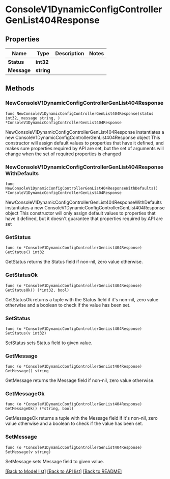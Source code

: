 # ConsoleV1DynamicConfigControllerGenList404Response

## Properties

Name | Type | Description | Notes
------------ | ------------- | ------------- | -------------
**Status** | **int32** |  | 
**Message** | **string** |  | 

## Methods

### NewConsoleV1DynamicConfigControllerGenList404Response

`func NewConsoleV1DynamicConfigControllerGenList404Response(status int32, message string, ) *ConsoleV1DynamicConfigControllerGenList404Response`

NewConsoleV1DynamicConfigControllerGenList404Response instantiates a new ConsoleV1DynamicConfigControllerGenList404Response object
This constructor will assign default values to properties that have it defined,
and makes sure properties required by API are set, but the set of arguments
will change when the set of required properties is changed

### NewConsoleV1DynamicConfigControllerGenList404ResponseWithDefaults

`func NewConsoleV1DynamicConfigControllerGenList404ResponseWithDefaults() *ConsoleV1DynamicConfigControllerGenList404Response`

NewConsoleV1DynamicConfigControllerGenList404ResponseWithDefaults instantiates a new ConsoleV1DynamicConfigControllerGenList404Response object
This constructor will only assign default values to properties that have it defined,
but it doesn't guarantee that properties required by API are set

### GetStatus

`func (o *ConsoleV1DynamicConfigControllerGenList404Response) GetStatus() int32`

GetStatus returns the Status field if non-nil, zero value otherwise.

### GetStatusOk

`func (o *ConsoleV1DynamicConfigControllerGenList404Response) GetStatusOk() (*int32, bool)`

GetStatusOk returns a tuple with the Status field if it's non-nil, zero value otherwise
and a boolean to check if the value has been set.

### SetStatus

`func (o *ConsoleV1DynamicConfigControllerGenList404Response) SetStatus(v int32)`

SetStatus sets Status field to given value.


### GetMessage

`func (o *ConsoleV1DynamicConfigControllerGenList404Response) GetMessage() string`

GetMessage returns the Message field if non-nil, zero value otherwise.

### GetMessageOk

`func (o *ConsoleV1DynamicConfigControllerGenList404Response) GetMessageOk() (*string, bool)`

GetMessageOk returns a tuple with the Message field if it's non-nil, zero value otherwise
and a boolean to check if the value has been set.

### SetMessage

`func (o *ConsoleV1DynamicConfigControllerGenList404Response) SetMessage(v string)`

SetMessage sets Message field to given value.



[[Back to Model list]](../README.md#documentation-for-models) [[Back to API list]](../README.md#documentation-for-api-endpoints) [[Back to README]](../README.md)


